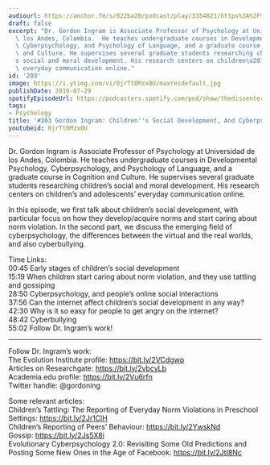 ```yaml
---
audiourl: https://anchor.fm/s/822ba20/podcast/play/3354821/https%3A%2F%2Fd3ctxlq1ktw2nl.cloudfront.net%2Fproduction%2F2019-4-24%2F15848325-44100-2-c2f1d11f6e0e8.m4a
draft: false
excerpt: "Dr. Gordon Ingram is Associate Professor of Psychology at Universidad de\
  \ los Andes, Colombia.  He teaches undergraduate courses in Developmental Psychology,\
  \ Cyberpsychology, and Psychology of Language, and a graduate course in Cognition\
  \ and Culture. He supervises several graduate students researching children\u2019\
  s social and moral development. His research centers on children\u2019s and adolescents\u2019\
  \ everyday communication online."
id: '203'
image: https://i.ytimg.com/vi/0jrTt0Mzx0U/maxresdefault.jpg
publishDate: 2019-07-29
spotifyEpisodeUrl: https://podcasters.spotify.com/pod/show/thedissenter/episodes/203-Gordon-Ingram-Childrens-Social-Development--And-Cyberpsychology-e44so5
tags:
- Psychology
title: '#203 Gordon Ingram: Children''s Social Development, And Cyberpsychology'
youtubeid: 0jrTt0Mzx0U
---
```

<div class="timelinks">

Dr. Gordon Ingram is Associate Professor of Psychology at Universidad de los Andes, Colombia.  He teaches undergraduate courses in Developmental Psychology, Cyberpsychology, and Psychology of Language, and a graduate course in Cognition and Culture. He supervises several graduate students researching children’s social and moral development. His research centers on children’s and adolescents’ everyday communication online.

In this episode, we first talk about children’s social development, with particular focus on how they develop/acquire norms and start caring about norm violation. In the second part, we discuss the emerging field of cyberpsychology, the differences between the virtual and the real worlds, and also cyberbullying.

Time Links:  
<time>00:45</time> Early stages of children’s social development  
<time>15:19</time> When children start caring about norm violation, and they use tattling and gossiping   
<time>28:50</time> Cyberpsychology, and people’s online social interactions                                                  
<time>37:56</time> Can the internet affect children’s social development in any way?                                              
<time>42:30</time> Why is it so easy for people to get angry on the internet?                                                         
<time>48:42</time> Cyberbullying             
<time>55:02</time> Follow Dr. Ingram’s work!

---

Follow Dr. Ingram’s work:  
The Evolution Institute profile: https://bit.ly/2VCdgwp  
Articles on Researchgate: https://bit.ly/2vbcyLb  
Academia.edu profile: https://bit.ly/2Vu6rfn  
Twitter handle: @gordoning

Some relevant articles:  
Children’s Tattling: The Reporting of Everyday Norm Violations in Preschool Settings: https://bit.ly/2Jr1ClH  
Children’s Reporting of Peers’ Behaviour: https://bit.ly/2YwskNd  
Gossip: https://bit.ly/2Js5X8i  
Evolutionary Cyberpsychology 2.0: Revisiting Some Old Predictions and Posting Some New Ones in the Age of Facebook: https://bit.ly/2JtI8Nc
</div>

